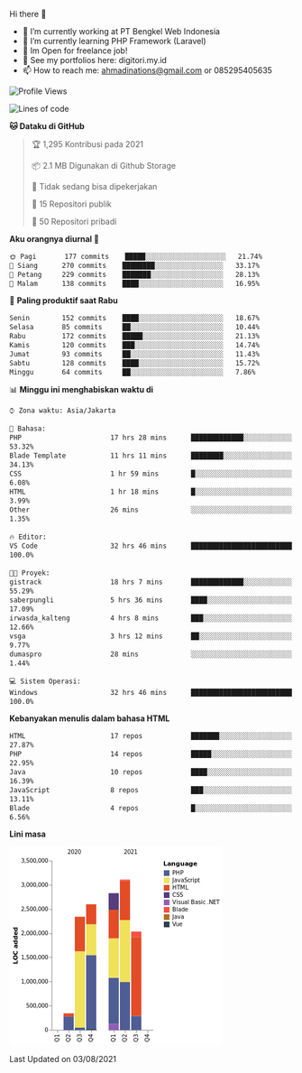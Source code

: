Hi there 👋

- 🔭 I’m currently working at PT Bengkel Web Indonesia
- 🌱 I’m currently learning PHP Framework (Laravel)
- 📂 Im Open for freelance job!
- 🧷 See my portfolios here: digitori.my.id
- 📫 How to reach me: ahmadinations@gmail.com or 085295405635


<!--START_SECTION:waka-->
![Profile Views](http://img.shields.io/badge/Profil%20dilihat-5-blue)

![Lines of code](https://img.shields.io/badge/Sejak%20Hello%20World%20aku%20telah%20menulis-13.3%20million%20baris%20kode-blue)

**🐱 Dataku di GitHub** 

> 🏆 1,295 Kontribusi pada 2021
 > 
> 📦 2.1 MB Digunakan di Github Storage 
 > 
> 🚫 Tidak sedang bisa dipekerjakan
 > 
> 📜 15 Repositori publik 
 > 
> 🔑 50 Repositori pribadi  
 > 
**Aku orangnya diurnal 🐤** 

```text
🌞 Pagi       177 commits    █████░░░░░░░░░░░░░░░░░░░░   21.74% 
🌆 Siang      270 commits    ████████░░░░░░░░░░░░░░░░░   33.17% 
🌃 Petang     229 commits    ███████░░░░░░░░░░░░░░░░░░   28.13% 
🌙 Malam      138 commits    ████░░░░░░░░░░░░░░░░░░░░░   16.95%

```
📅 **Paling produktif saat Rabu** 

```text
Senin        152 commits    ████░░░░░░░░░░░░░░░░░░░░░   18.67% 
Selasa       85 commits     ██░░░░░░░░░░░░░░░░░░░░░░░   10.44% 
Rabu         172 commits    █████░░░░░░░░░░░░░░░░░░░░   21.13% 
Kamis        120 commits    ███░░░░░░░░░░░░░░░░░░░░░░   14.74% 
Jumat        93 commits     ██░░░░░░░░░░░░░░░░░░░░░░░   11.43% 
Sabtu        128 commits    ████░░░░░░░░░░░░░░░░░░░░░   15.72% 
Minggu       64 commits     ██░░░░░░░░░░░░░░░░░░░░░░░   7.86%

```


📊 **Minggu ini menghabiskan waktu di** 

```text
⌚︎ Zona waktu: Asia/Jakarta

💬 Bahasa: 
PHP                      17 hrs 28 mins      █████████████░░░░░░░░░░░░   53.32% 
Blade Template           11 hrs 11 mins      ████████░░░░░░░░░░░░░░░░░   34.13% 
CSS                      1 hr 59 mins        █░░░░░░░░░░░░░░░░░░░░░░░░   6.08% 
HTML                     1 hr 18 mins        █░░░░░░░░░░░░░░░░░░░░░░░░   3.99% 
Other                    26 mins             ░░░░░░░░░░░░░░░░░░░░░░░░░   1.35%

🔥 Editor: 
VS Code                  32 hrs 46 mins      █████████████████████████   100.0%

🐱‍💻 Proyek: 
gistrack                 18 hrs 7 mins       █████████████░░░░░░░░░░░░   55.29% 
saberpungli              5 hrs 36 mins       ████░░░░░░░░░░░░░░░░░░░░░   17.09% 
irwasda_kalteng          4 hrs 8 mins        ███░░░░░░░░░░░░░░░░░░░░░░   12.66% 
vsga                     3 hrs 12 mins       ██░░░░░░░░░░░░░░░░░░░░░░░   9.77% 
dumaspro                 28 mins             ░░░░░░░░░░░░░░░░░░░░░░░░░   1.44%

💻 Sistem Operasi: 
Windows                  32 hrs 46 mins      █████████████████████████   100.0%

```

**Kebanyakan menulis dalam bahasa HTML** 

```text
HTML                     17 repos            ███████░░░░░░░░░░░░░░░░░░   27.87% 
PHP                      14 repos            █████░░░░░░░░░░░░░░░░░░░░   22.95% 
Java                     10 repos            ████░░░░░░░░░░░░░░░░░░░░░   16.39% 
JavaScript               8 repos             ███░░░░░░░░░░░░░░░░░░░░░░   13.11% 
Blade                    4 repos             █░░░░░░░░░░░░░░░░░░░░░░░░   6.56%

```


**Lini masa**

![Chart not found](https://raw.githubusercontent.com/MuhamadAhmadin/MuhamadAhmadin/master/charts/bar_graph.png) 


 Last Updated on 03/08/2021
<!--END_SECTION:waka-->

